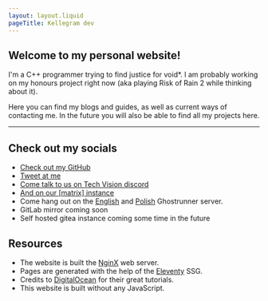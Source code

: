 ```yaml
---
layout: layout.liquid
pageTitle: Kellegram dev
---
```


## Welcome to my personal website!

I'm a C++ programmer trying to find justice for void*. I am probably working on my honours project right now (aka playing Risk of Rain 2 while thinking about it).

Here you can find my blogs and guides, as well as current ways of contacting me. In the future you will also be able to find all my projects here. 

---

## Check out my socials
* [Check out my GitHub](https://github.com/Kellegram)
* [Tweet at me](https://nitter.net/Kellegramxyz)
* [Come talk to us on Tech Vision discord](https://discord.gg/DvFH3Dy)
* [And on our [matrix] instance](https://matrix.to/#/+techvision:bimpson.ems.host)
* Come hang out on the [English](https://discord.com/invite/ghostrunner) and [Polish](https://discord.gg/9y9KUW3) Ghostrunner server.
* GitLab mirror coming soon
* Self hosted gitea instance coming some time in the future

## Resources
* The website is built the [NginX](https://www.nginx.com/) web server.
* Pages are generated with the help of the [Eleventy](https://www.11ty.dev/) SSG.
* Credits to [DigitalOcean](https://www.digitalocean.com/community/tutorials) for their great tutorials.
* This website is built without any JavaScript.



